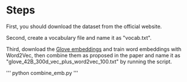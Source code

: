 # Steps
First, you should download the dataset from the official website. <br>

Second, create a vocabulary file and name it as "vocab.txt". <br>

Third, download the [Glove embeddings](http://www-nlp.stanford.edu/data/glove.840B.300d.zip) and train word embeddings with Word2Vec, then combine them as proposed in the paper and name it as "glove_42B_300d_vec_plus_word2vec_100.txt" by running the script. <br>

'''
python combine_emb.py
'''
